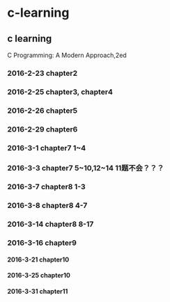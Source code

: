 # c-learning
c learning
------------------------------------
C Programming: A Modern Approach,2ed

### 2016-2-23 chapter2

### 2016-2-25 chapter3, chapter4

### 2016-2-26 chapter5

### 2016-2-29 chapter6

### 2016-3-1 chapter7 1~4

### 2016-3-3 chapter7 5~10,12~14 11题不会？？？

### 2016-3-7 chapter8 1-3

### 2016-3-8 chapter8 4-7

### 2016-3-14 chapter8 8-17

### 2016-3-16 chapter9

#### 2016-3-21 chapter10

#### 2016-3-25 chapter10

#### 2016-3-31 chapter11

